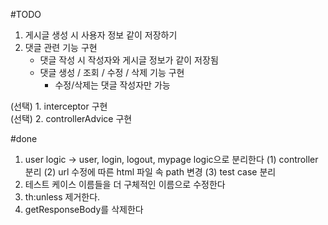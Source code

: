 #TODO
1. 게시글 생성 시 사용자 정보 같이 저장하기
2. 댓글 관련 기능 구현
    - 댓글 작성 시 작성자와 게시글 정보가 같이 저장됨
    - 댓글 생성 / 조회 /  수정 / 삭제 기능 구현
        - 수정/삭제는 댓글 작성자만 가능


(선택) 1. interceptor 구현     
(선택) 2. controllerAdvice 구현



#done
1. user logic -> user, login, logout, mypage logic으로 분리한다
    (1) controller 분리
    (2) url 수정에 따른 html 파일 속 path 변경
    (3) test case 분리
2. 테스트 케이스 이름들을 더 구체적인 이름으로 수정한다
3. th:unless 제거한다.
4. getResponseBody를 삭제한다
